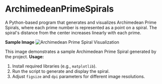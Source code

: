 # ArchimedeanPrimeSpirals

A Python-based program that generates and visualizes Archimedean Prime Spirals, where each prime number is represented as a point on a spiral. The spiral's distance from the center increases linearly with each prime.

**Sample Image**
![Archimedean Prime Spiral Visualization](spiral_example.png)

This image demonstrates a sample Archimedean Prime Spiral generated by the project.
**Usage:** 
1. Install required libraries (e.g., `matplotlib`).
2. Run the script to generate and display the spiral.
3. Adjust `figsize` and `dpi` parameters for different image resolutions.
